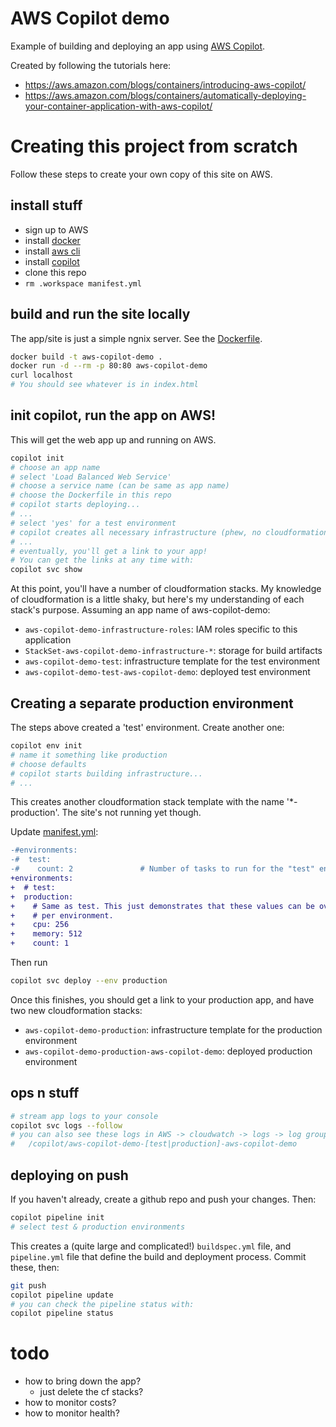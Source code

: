 # AWS Copilot demo

Example of building and deploying an app using
[AWS Copilot](https://aws.amazon.com/containers/copilot/).

Created by following the tutorials here:
- https://aws.amazon.com/blogs/containers/introducing-aws-copilot/
- https://aws.amazon.com/blogs/containers/automatically-deploying-your-container-application-with-aws-copilot/

# Creating this project from scratch
Follow these steps to create your own copy of this site on AWS.

## install stuff
- sign up to AWS
- install [docker](https://www.docker.com/products/docker-desktop)
- install [aws cli](https://aws.amazon.com/cli/)
- install [copilot](https://aws.github.io/copilot-cli/docs/getting-started/install/)
- clone this repo
- `rm .workspace manifest.yml`

## build and run the site locally
The app/site is just a simple ngnix server. See the [Dockerfile](./Dockerfile).

```sh
docker build -t aws-copilot-demo .
docker run -d --rm -p 80:80 aws-copilot-demo
curl localhost
# You should see whatever is in index.html
```

## init copilot, run the app on AWS!
This will get the web app up and running on AWS.

```sh
copilot init
# choose an app name
# select 'Load Balanced Web Service'
# choose a service name (can be same as app name)
# choose the Dockerfile in this repo
# copilot starts deploying...
# ...
# select 'yes' for a test environment
# copilot creates all necessary infrastructure (phew, no cloudformation!)
# ...
# eventually, you'll get a link to your app!
# You can get the links at any time with:
copilot svc show
```

At this point, you'll have a number of cloudformation stacks. My knowledge of
cloudformation is a little shaky, but here's my understanding of each stack's
purpose. Assuming an app name of aws-copilot-demo:

- `aws-copilot-demo-infrastructure-roles`: IAM roles specific to this application
- `StackSet-aws-copilot-demo-infrastructure-*`: storage for build artifacts
- `aws-copilot-demo-test`: infrastructure template for the test environment
- `aws-copilot-demo-test-aws-copilot-demo`: deployed test environment

## Creating a separate production environment
The steps above created a 'test' environment. Create another one:

```sh
copilot env init
# name it something like production
# choose defaults
# copilot starts building infrastructure...
# ...
```

This creates another cloudformation stack template with the name '*-production'.
The site's not running yet though.

Update [manifest.yml](./copilot/aws-copilot-demo/manifest.yml):

```diff
-#environments:
-#  test:
-#    count: 2               # Number of tasks to run for the "test" environment.
+environments:
+  # test:
+  production:
+    # Same as test. This just demonstrates that these values can be overridden
+    # per environment.
+    cpu: 256
+    memory: 512
+    count: 1
```

Then run

```sh
copilot svc deploy --env production
```

Once this finishes, you should get a link to your production app, and have two
new cloudformation stacks:

- `aws-copilot-demo-production`: infrastructure template for the production environment
- `aws-copilot-demo-production-aws-copilot-demo`: deployed production environment

## ops n stuff
```sh
# stream app logs to your console
copilot svc logs --follow
# you can also see these logs in AWS -> cloudwatch -> logs -> log groups ->
#   /copilot/aws-copilot-demo-[test|production]-aws-copilot-demo
```

## deploying on push
If you haven't already, create a github repo and push your changes. Then:

```sh
copilot pipeline init
# select test & production environments
```

This creates a (quite large and complicated!) `buildspec.yml` file, and
`pipeline.yml` file that define the build and deployment process. Commit these,
then:

```sh
git push
copilot pipeline update
# you can check the pipeline status with:
copilot pipeline status
```

# todo
- how to bring down the app?
    - just delete the cf stacks?
- how to monitor costs?
- how to monitor health?
